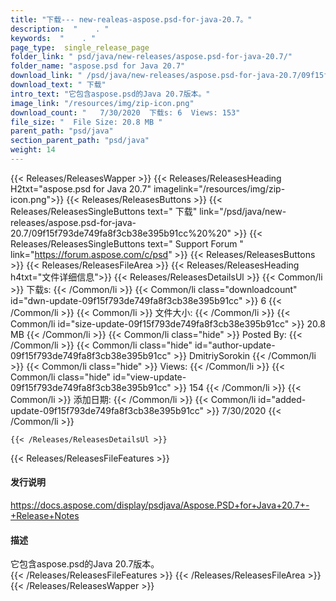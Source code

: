 ```yaml
---
title: "下载--- new-realeas-aspose.psd-for-java-20.7。" 
description:  "    . " 
keywords:  "    . " 
page_type:  single_release_page
folder_link: " psd/java/new-releases/aspose.psd-for-java-20.7/"
folder_name: "aspose.psd for Java 20.7"
download_link: " /psd/java/new-releases/aspose.psd-for-java-20.7/09f15f793de749fa8f3cb38e395b91cc"
download_text: " 下载"
intro_text: "它包含aspose.psd的Java 20.7版本。"
image_link: "/resources/img/zip-icon.png"
download_count: "   7/30/2020  下载s: 6  Views: 153"
file_size: "  File Size: 20.8 MB "
parent_path: "psd/java"
section_parent_path: "psd/java"
weight: 14
---
```


{{< Releases/ReleasesWapper >}}
  {{< Releases/ReleasesHeading H2txt="aspose.psd for Java 20.7" imagelink="/resources/img/zip-icon.png">}}
  {{< Releases/ReleasesButtons >}}
    {{< Releases/ReleasesSingleButtons text=" 下载" link="/psd/java/new-releases/aspose.psd-for-java-20.7/09f15f793de749fa8f3cb38e395b91cc%20%20" >}}
    {{< Releases/ReleasesSingleButtons text=" Support Forum " link="https://forum.aspose.com/c/psd" >}}
  {{< Releases/ReleasesButtons >}}
  {{< Releases/ReleasesFileArea >}}
    {{< Releases/ReleasesHeading h4txt="文件详细信息">}}
    {{< Releases/ReleasesDetailsUl >}}
            {{< Common/li  >}} 下载s: {{< /Common/li >}} 
      {{< Common/li class="downloadcount" id="dwn-update-09f15f793de749fa8f3cb38e395b91cc" >}} 6 {{< /Common/li >}} 
      {{< Common/li  >}} 文件大小: {{< /Common/li >}} 
      {{< Common/li id="size-update-09f15f793de749fa8f3cb38e395b91cc" >}} 20.8 MB {{< /Common/li >}} 
      {{< Common/li  class="hide" >}} Posted By: {{< /Common/li >}} 
      {{< Common/li class="hide" id="author-update-09f15f793de749fa8f3cb38e395b91cc" >}} DmitriySorokin {{< /Common/li >}} 
      {{< Common/li class="hide"  >}} Views: {{< /Common/li >}} 
      {{< Common/li class="hide" id="view-update-09f15f793de749fa8f3cb38e395b91cc" >}} 154 {{< /Common/li >}} 
      {{< Common/li  >}} 添加日期: {{< /Common/li >}} 
      {{< Common/li id="added-update-09f15f793de749fa8f3cb38e395b91cc" >}} 7/30/2020 {{< /Common/li >}} 

    {{< /Releases/ReleasesDetailsUl >}}

  {{< Releases/ReleasesFileFeatures >}}
      <h4>发行说明</h4><div><a href="https://docs.aspose.com/display/psdjava/Aspose.PSD+for+Java+20.7+-+Release+Notes">https://docs.aspose.com/display/psdjava/Aspose.PSD+for+Java+20.7+-+Release+Notes</a></div><h4>描述</h4><div class="HTMLDescription">它包含aspose.psd的Java 20.7版本。</div>
  {{< /Releases/ReleasesFileFeatures >}}
 {{< /Releases/ReleasesFileArea >}}
{{< /Releases/ReleasesWapper >}}


